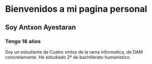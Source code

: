 #  Bienvenidos a mi pagina personal  #
  ## Soy Antxon Ayestaran ##
  ### Tengo 18 años ###
Soy un estudiante de Cuatro vintos de la rama informatica, de DAM concretamente.
He estudiado 2º de bachillerato humanistico.

